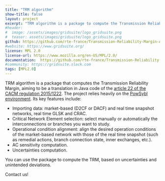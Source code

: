 ```yaml
---
title: "TRM algorithm"
show-title: false
layout: project
excerpt: "TRM algorithm is a package to compute the Transmission Reliability Margin."
#header:
#  image: /assets/images/gridsuite/logo_gridsuite.png
#  teaser: assets/images/gridsuite/logo_gridsuite.png
github: https://github.com/rte-france/Transmission-Reliability-Margin-Algorithm
#website: https://www.gridsuite.org/
license: MPL 2.0
license-url: https://www.mozilla.org/en-US/MPL/2.0/
documentation:  https://github.com/rte-france/Transmission-Reliability-Margin-Algorithm/blob/main/doc/algorithm.md
#community: https://gridsuite.slack.com
tags: [MPL2.0]
---
```


TRM algorithm is a package that computes the Transmission Reliability Margin, aiming to be a translation in Java code of the [article 22 of the CACM regulation 2015/1222](https://eur-lex.europa.eu/legal-content/EN/TXT/?uri=CELEX:32015R1222#d1e2148-24-1).
The project relies heavily on the [PowSybl environment](https://www.powsybl.org/index.html).
Its key features include:

- Importing data: market-based (D2CF or DACF) and real time snapshot networks, real time GLSK and CRAC.
- Critical Network Element selection: select manually or automatically the interconnections or branches you want to study.
- Operational condition alignment: align the desired operation conditions of the market-based network with those of the real time snapshot (such as remedial actions, branch connection state, inner exchanges, etc.).
- AC sensitivity computation.
- Uncertainties computation.

You can use the package to compute the TRM, based on uncertainties and unintended deviations.

Contact us!
